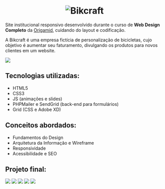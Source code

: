 <h1 align="center">
    <img alt="Bikcraft" src="./img/bikcraft-qualidade.svg"/>
</h1>

Site institucional responsivo desenvolvido durante o curso de **Web Design Completo** da [Origamid](https://www.origamid.com/curso/web-design-completo/), cuidando do layout e codificação.

A Bikcraft é uma empresa fictícia de personalização de bicicletas, cujo objetivo é aumentar seu faturamento, divulgando os produtos para novos clientes em um website.

<img src="./.github/preview.png"/>

## Tecnologias utilizadas:

+ HTML5
+ CSS3
+ JS (animações e slides)
+ PHPMailer e SendGrid (back-end para formulários)
+ Grid (CSS e Adobe XD)

## Conceitos abordados:
+ Fundamentos do Design
+ Arquitetura da Informação e Wireframe
+ Responsividade
+ Acessibilidade e SEO


## Projeto final:


<img src="./.github/home.png"/>
<img src="./.github/sobre.png"/>
<img src="./.github/produtos.png"/>
<img src="./.github/portfolio.png"/>
<img src="./.github/contato.png"/>
